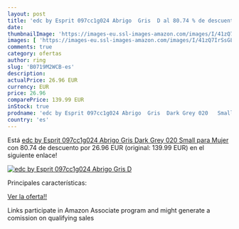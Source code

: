```yaml
---
layout: post
title: 'edc by Esprit 097cc1g024 Abrigo  Gris  D al 80.74 % de descuento'
date: 
thumbnailImage: 'https://images-eu.ssl-images-amazon.com/images/I/41zQ7IrSsGL._SL200_.jpg'
images: [ 'https://images-eu.ssl-images-amazon.com/images/I/41zQ7IrSsGL._SL200_.jpg' ]
comments: true
category: ofertas
author: ring
slug: 'B0719M2WCB-es'
description:
actualPrice: 26.96 EUR
currency: EUR
price: 26.96
comparePrice: 139.99 EUR
inStock: true
prodname: 'edc by Esprit 097cc1g024 Abrigo  Gris  Dark Grey 020   Small para Mujer'
country: 'es'
---
```


Está [edc by Esprit 097cc1g024 Abrigo  Gris  Dark Grey 020   Small para Mujer](https://www.amazon.es/dp/B0719M2WCB/?tag=tolees-21) con 80.74 de descuento por 26.96 EUR (original: 139.99 EUR) en el siguiente enlace!

[![edc by Esprit 097cc1g024 Abrigo  Gris  D](https://images-eu.ssl-images-amazon.com/images/I/41zQ7IrSsGL._SL200_.jpg)](https://www.amazon.es/dp/B0719M2WCB/?tag=tolees-21)

Principales características:


[Ver la oferta!!](https://www.amazon.es/dp/B0719M2WCB/?tag=tolees-21)

Links participate in Amazon Associate program and might generate a comission on qualifying sales


